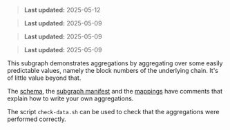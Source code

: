 > **Last updated:** 2025-05-12

> **Last updated:** 2025-05-09

> **Last updated:** 2025-05-09

> **Last updated:** 2025-05-09

This subgraph demonstrates aggregations by aggregating over some easily predictable values, namely
the block numbers of the underlying chain. It's of little value beyond that.

The [schema](./schema.graphql), the [subgraph manifest](./subgraph.yaml) and the
[mappings](./src/mappings/blocks.ts) have comments that explain how to write your own aggregations.

The script `check-data.sh` can be used to check that the aggregations were performed correctly.
